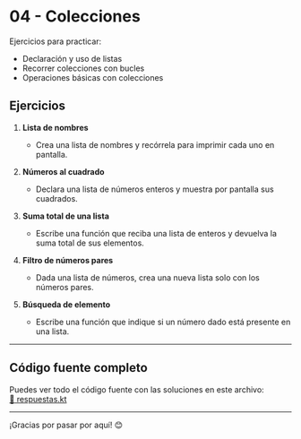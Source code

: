 # 04 - Colecciones

Ejercicios para practicar:

- Declaración y uso de listas  
- Recorrer colecciones con bucles  
- Operaciones básicas con colecciones

## Ejercicios

1. **Lista de nombres**  
   - Crea una lista de nombres y recórrela para imprimir cada uno en pantalla.

2. **Números al cuadrado**  
   - Declara una lista de números enteros y muestra por pantalla sus cuadrados.

3. **Suma total de una lista**  
   - Escribe una función que reciba una lista de enteros y devuelva la suma total de sus elementos.

4. **Filtro de números pares**  
   - Dada una lista de números, crea una nueva lista solo con los números pares.

5. **Búsqueda de elemento**  
   - Escribe una función que indique si un número dado está presente en una lista.

---

## Código fuente completo

Puedes ver todo el código fuente con las soluciones en este archivo:  
[📄 respuestas.kt](./respuestas.kt)

---

¡Gracias por pasar por aquí! 😊

